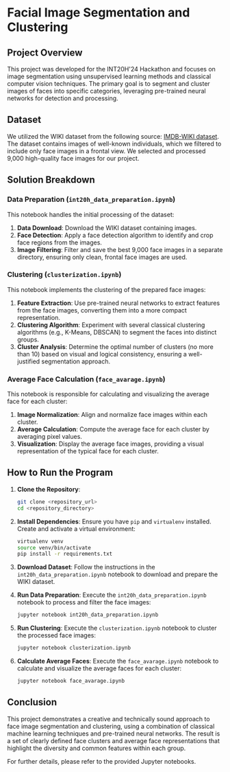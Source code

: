 # Facial Image Segmentation and Clustering

## Project Overview

This project was developed for the INT20H'24 Hackathon and focuses on image segmentation using unsupervised learning methods and classical computer vision techniques. The primary goal is to segment and cluster images of faces into specific categories, leveraging pre-trained neural networks for detection and processing.

## Dataset

We utilized the WIKI dataset from the following source: [IMDB-WIKI dataset](https://data.vision.ee.ethz.ch/cvl/rrothe/imdb-wiki/). The dataset contains images of well-known individuals, which we filtered to include only face images in a frontal view. We selected and processed 9,000 high-quality face images for our project.

## Solution Breakdown

### Data Preparation (`int20h_data_preparation.ipynb`)

This notebook handles the initial processing of the dataset:
1. **Data Download**: Download the WIKI dataset containing images.
2. **Face Detection**: Apply a face detection algorithm to identify and crop face regions from the images.
3. **Image Filtering**: Filter and save the best 9,000 face images in a separate directory, ensuring only clean, frontal face images are used.

### Clustering (`clusterization.ipynb`)

This notebook implements the clustering of the prepared face images:
1. **Feature Extraction**: Use pre-trained neural networks to extract features from the face images, converting them into a more compact representation.
2. **Clustering Algorithm**: Experiment with several classical clustering algorithms (e.g., K-Means, DBSCAN) to segment the faces into distinct groups.
3. **Cluster Analysis**: Determine the optimal number of clusters (no more than 10) based on visual and logical consistency, ensuring a well-justified segmentation approach.

### Average Face Calculation (`face_avarage.ipynb`)

This notebook is responsible for calculating and visualizing the average face for each cluster:
1. **Image Normalization**: Align and normalize face images within each cluster.
2. **Average Calculation**: Compute the average face for each cluster by averaging pixel values.
3. **Visualization**: Display the average face images, providing a visual representation of the typical face for each cluster.

## How to Run the Program

1. **Clone the Repository**: 
    ```bash
    git clone <repository_url>
    cd <repository_directory>
    ```

2. **Install Dependencies**:
    Ensure you have `pip` and `virtualenv` installed. Create and activate a virtual environment:
    ```bash
    virtualenv venv
    source venv/bin/activate
    pip install -r requirements.txt
    ```

3. **Download Dataset**:
    Follow the instructions in the `int20h_data_preparation.ipynb` notebook to download and prepare the WIKI dataset.

4. **Run Data Preparation**:
    Execute the `int20h_data_preparation.ipynb` notebook to process and filter the face images:
    ```bash
    jupyter notebook int20h_data_preparation.ipynb
    ```

5. **Run Clustering**:
    Execute the `clusterization.ipynb` notebook to cluster the processed face images:
    ```bash
    jupyter notebook clusterization.ipynb
    ```

6. **Calculate Average Faces**:
    Execute the `face_avarage.ipynb` notebook to calculate and visualize the average faces for each cluster:
    ```bash
    jupyter notebook face_avarage.ipynb
    ```

## Conclusion

This project demonstrates a creative and technically sound approach to face image segmentation and clustering, using a combination of classical machine learning techniques and pre-trained neural networks. The result is a set of clearly defined face clusters and average face representations that highlight the diversity and common features within each group.

For further details, please refer to the provided Jupyter notebooks.

